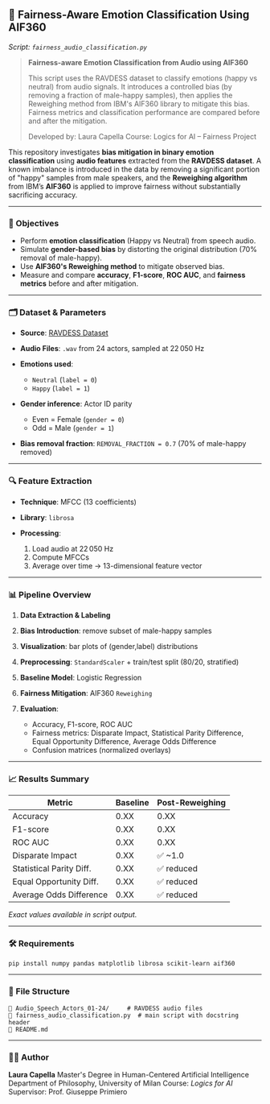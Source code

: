 ## 📂 Fairness-Aware Emotion Classification Using AIF360

*Script: `fairness_audio_classification.py`*

> **Fairness-aware Emotion Classification from Audio using AIF360**
>
> This script uses the RAVDESS dataset to classify emotions (happy vs neutral) from audio signals. It introduces a controlled bias (by removing a fraction of male-happy samples), then applies the Reweighing method from IBM's AIF360 library to mitigate this bias. Fairness metrics and classification performance are compared before and after the mitigation.
>
> Developed by: Laura Capella
> Course: Logics for AI – Fairness Project

This repository investigates **bias mitigation in binary emotion classification** using **audio features** extracted from the **RAVDESS dataset**. A known imbalance is introduced in the data by removing a significant portion of "happy" samples from male speakers, and the **Reweighing algorithm** from IBM’s **AIF360** is applied to improve fairness without substantially sacrificing accuracy.

---

### 🧠 Objectives

* Perform **emotion classification** (Happy vs Neutral) from speech audio.
* Simulate **gender-based bias** by distorting the original distribution (70% removal of male-happy).
* Use **AIF360's Reweighing method** to mitigate observed bias.
* Measure and compare **accuracy**, **F1-score**, **ROC AUC**, and **fairness metrics** before and after mitigation.

---

### 🗂️ Dataset & Parameters

* **Source**: [RAVDESS Dataset](https://zenodo.org/record/1188976)
* **Audio Files**: `.wav` from 24 actors, sampled at 22 050 Hz
* **Emotions used**:

  * `Neutral` (`label = 0`)
  * `Happy` (`label = 1`)
* **Gender inference**: Actor ID parity

  * Even = Female (`gender = 0`)
  * Odd  = Male   (`gender = 1`)
* **Bias removal fraction**: `REMOVAL_FRACTION = 0.7` (70% of male-happy removed)

---

### 🔍 Feature Extraction

* **Technique**: MFCC (13 coefficients)
* **Library**: `librosa`
* **Processing**:

  1. Load audio at 22 050 Hz
  2. Compute MFCCs
  3. Average over time → 13-dimensional feature vector

---

### 📊 Pipeline Overview

1. **Data Extraction & Labeling**
2. **Bias Introduction**: remove subset of male-happy samples
3. **Visualization**: bar plots of (gender,label) distributions
4. **Preprocessing**: `StandardScaler` + train/test split (80/20, stratified)
5. **Baseline Model**: Logistic Regression
6. **Fairness Mitigation**: AIF360 `Reweighing`
7. **Evaluation**:

   * Accuracy, F1-score, ROC AUC
   * Fairness metrics: Disparate Impact, Statistical Parity Difference, Equal Opportunity Difference, Average Odds Difference
   * Confusion matrices (normalized overlays)

---

### 📈 Results Summary

| Metric                   | Baseline | Post-Reweighing |
| ------------------------ | -------- | --------------- |
| Accuracy                 | 0.XX     | 0.XX            |
| F1-score                 | 0.XX     | 0.XX            |
| ROC AUC                  | 0.XX     | 0.XX            |
| Disparate Impact         | 0.XX     | ✅ \~1.0         |
| Statistical Parity Diff. | 0.XX     | ✅ reduced       |
| Equal Opportunity Diff.  | 0.XX     | ✅ reduced       |
| Average Odds Difference  | 0.XX     | ✅ reduced       |

*Exact values available in script output.*

---

### 🛠️ Requirements

```bash
pip install numpy pandas matplotlib librosa scikit-learn aif360
```

---

### 📄 File Structure

```
🔹 Audio_Speech_Actors_01-24/     # RAVDESS audio files
🔹 fairness_audio_classification.py  # main script with docstring header
🔹 README.md
```

---

### 👩‍💼 Author

**Laura Capella**
Master's Degree in Human-Centered Artificial Intelligence
Department of Philosophy, University of Milan
Course: *Logics for AI*
Supervisor: Prof. Giuseppe Primiero
